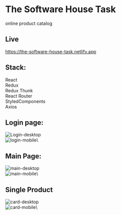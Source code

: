 # The Software House Task

online product catalog

## Live

https://the-software-house-task.netlify.app

## Stack:

React\
Redux\
Redux Thunk\
React Router\
StyledComponents\
Axios

## Login page:

![Login-desktop](https://user-images.githubusercontent.com/72613536/108230382-02e05000-7141-11eb-9e5f-32d41bea1317.PNG)\
![login-mobile](https://user-images.githubusercontent.com/72613536/108230419-0ecc1200-7141-11eb-8b8c-ab0a4fc666b8.PNG)\

## Main Page:

![main-desktop](https://user-images.githubusercontent.com/72613536/108230472-1ee3f180-7141-11eb-8877-c01f5a81c1b1.PNG)\
![main-mobile](https://user-images.githubusercontent.com/72613536/108230499-24d9d280-7141-11eb-9e17-179e86f87fae.PNG)\

## Single Product

![card-desktop](https://user-images.githubusercontent.com/72613536/108230547-30c59480-7141-11eb-957c-db5812d98c4c.PNG)\
![card-mobile](https://user-images.githubusercontent.com/72613536/108230588-37eca280-7141-11eb-9110-e7b7f1c2dbb7.PNG)\

